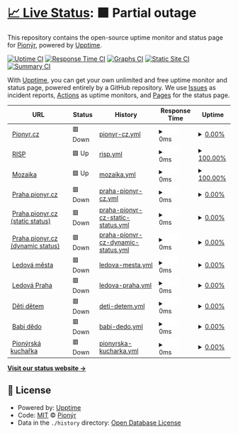 # [📈 Live Status](https://pionyr.github.io/status): <!--live status--> **🟧 Partial outage**

This repository contains the open-source uptime monitor and status page for [Pionýr](https://pionyr.cz), powered by [Upptime](https://github.com/upptime/upptime).

[![Uptime CI](https://github.com/pionyr/status/workflows/Uptime%20CI/badge.svg)](https://github.com/pionyr/status/actions?query=workflow%3A%22Uptime+CI%22)
[![Response Time CI](https://github.com/pionyr/status/workflows/Response%20Time%20CI/badge.svg)](https://github.com/pionyr/status/actions?query=workflow%3A%22Response+Time+CI%22)
[![Graphs CI](https://github.com/pionyr/status/workflows/Graphs%20CI/badge.svg)](https://github.com/pionyr/status/actions?query=workflow%3A%22Graphs+CI%22)
[![Static Site CI](https://github.com/pionyr/status/workflows/Static%20Site%20CI/badge.svg)](https://github.com/pionyr/status/actions?query=workflow%3A%22Static+Site+CI%22)
[![Summary CI](https://github.com/pionyr/status/workflows/Summary%20CI/badge.svg)](https://github.com/pionyr/status/actions?query=workflow%3A%22Summary+CI%22)

With [Upptime](https://upptime.js.org), you can get your own unlimited and free uptime monitor and status page, powered entirely by a GitHub repository. We use [Issues](https://github.com/pionyr/status/issues) as incident reports, [Actions](https://github.com/pionyr/status/actions) as uptime monitors, and [Pages](https://pionyr.github.io/status) for the status page.

<!--start: status pages-->
<!-- This summary is generated by Upptime (https://github.com/upptime/upptime) -->
<!-- Do not edit this manually, your changes will be overwritten -->
<!-- prettier-ignore -->
| URL | Status | History | Response Time | Uptime |
| --- | ------ | ------- | ------------- | ------ |
| <img alt="" src="https://icons.duckduckgo.com/ip3/pionyr.cz.ico" height="13"> [Pionyr.cz](https://pionyr.cz/) | 🟥 Down | [pionyr-cz.yml](https://github.com/pionyr/status/commits/HEAD/history/pionyr-cz.yml) | <details><summary><img alt="Response time graph" src="./graphs/pionyr-cz/response-time-week.png" height="20"> 0ms</summary><br><a href="https://pionyr.github.io/status/history/pionyr-cz"><img alt="Response time 2167" src="https://img.shields.io/endpoint?url=https%3A%2F%2Fraw.githubusercontent.com%2Fpionyr%2Fstatus%2FHEAD%2Fapi%2Fpionyr-cz%2Fresponse-time.json"></a><br><a href="https://pionyr.github.io/status/history/pionyr-cz"><img alt="24-hour response time 0" src="https://img.shields.io/endpoint?url=https%3A%2F%2Fraw.githubusercontent.com%2Fpionyr%2Fstatus%2FHEAD%2Fapi%2Fpionyr-cz%2Fresponse-time-day.json"></a><br><a href="https://pionyr.github.io/status/history/pionyr-cz"><img alt="7-day response time 0" src="https://img.shields.io/endpoint?url=https%3A%2F%2Fraw.githubusercontent.com%2Fpionyr%2Fstatus%2FHEAD%2Fapi%2Fpionyr-cz%2Fresponse-time-week.json"></a><br><a href="https://pionyr.github.io/status/history/pionyr-cz"><img alt="30-day response time 0" src="https://img.shields.io/endpoint?url=https%3A%2F%2Fraw.githubusercontent.com%2Fpionyr%2Fstatus%2FHEAD%2Fapi%2Fpionyr-cz%2Fresponse-time-month.json"></a><br><a href="https://pionyr.github.io/status/history/pionyr-cz"><img alt="1-year response time 0" src="https://img.shields.io/endpoint?url=https%3A%2F%2Fraw.githubusercontent.com%2Fpionyr%2Fstatus%2FHEAD%2Fapi%2Fpionyr-cz%2Fresponse-time-year.json"></a></details> | <details><summary><a href="https://pionyr.github.io/status/history/pionyr-cz">0.00%</a></summary><a href="https://pionyr.github.io/status/history/pionyr-cz"><img alt="All-time uptime 56.66%" src="https://img.shields.io/endpoint?url=https%3A%2F%2Fraw.githubusercontent.com%2Fpionyr%2Fstatus%2FHEAD%2Fapi%2Fpionyr-cz%2Fuptime.json"></a><br><a href="https://pionyr.github.io/status/history/pionyr-cz"><img alt="24-hour uptime 0.00%" src="https://img.shields.io/endpoint?url=https%3A%2F%2Fraw.githubusercontent.com%2Fpionyr%2Fstatus%2FHEAD%2Fapi%2Fpionyr-cz%2Fuptime-day.json"></a><br><a href="https://pionyr.github.io/status/history/pionyr-cz"><img alt="7-day uptime 0.00%" src="https://img.shields.io/endpoint?url=https%3A%2F%2Fraw.githubusercontent.com%2Fpionyr%2Fstatus%2FHEAD%2Fapi%2Fpionyr-cz%2Fuptime-week.json"></a><br><a href="https://pionyr.github.io/status/history/pionyr-cz"><img alt="30-day uptime 0.00%" src="https://img.shields.io/endpoint?url=https%3A%2F%2Fraw.githubusercontent.com%2Fpionyr%2Fstatus%2FHEAD%2Fapi%2Fpionyr-cz%2Fuptime-month.json"></a><br><a href="https://pionyr.github.io/status/history/pionyr-cz"><img alt="1-year uptime 0.00%" src="https://img.shields.io/endpoint?url=https%3A%2F%2Fraw.githubusercontent.com%2Fpionyr%2Fstatus%2FHEAD%2Fapi%2Fpionyr-cz%2Fuptime-year.json"></a></details>
| <img alt="" src="https://icons.duckduckgo.com/ip3/risp.pionyr.cz.ico" height="13"> [RISP](https://risp.pionyr.cz/RISP/MainForm.wgx) | 🟩 Up | [risp.yml](https://github.com/pionyr/status/commits/HEAD/history/risp.yml) | <details><summary><img alt="Response time graph" src="./graphs/risp/response-time-week.png" height="20"> 0ms</summary><br><a href="https://pionyr.github.io/status/history/risp"><img alt="Response time 1582" src="https://img.shields.io/endpoint?url=https%3A%2F%2Fraw.githubusercontent.com%2Fpionyr%2Fstatus%2FHEAD%2Fapi%2Frisp%2Fresponse-time.json"></a><br><a href="https://pionyr.github.io/status/history/risp"><img alt="24-hour response time 0" src="https://img.shields.io/endpoint?url=https%3A%2F%2Fraw.githubusercontent.com%2Fpionyr%2Fstatus%2FHEAD%2Fapi%2Frisp%2Fresponse-time-day.json"></a><br><a href="https://pionyr.github.io/status/history/risp"><img alt="7-day response time 0" src="https://img.shields.io/endpoint?url=https%3A%2F%2Fraw.githubusercontent.com%2Fpionyr%2Fstatus%2FHEAD%2Fapi%2Frisp%2Fresponse-time-week.json"></a><br><a href="https://pionyr.github.io/status/history/risp"><img alt="30-day response time 0" src="https://img.shields.io/endpoint?url=https%3A%2F%2Fraw.githubusercontent.com%2Fpionyr%2Fstatus%2FHEAD%2Fapi%2Frisp%2Fresponse-time-month.json"></a><br><a href="https://pionyr.github.io/status/history/risp"><img alt="1-year response time 0" src="https://img.shields.io/endpoint?url=https%3A%2F%2Fraw.githubusercontent.com%2Fpionyr%2Fstatus%2FHEAD%2Fapi%2Frisp%2Fresponse-time-year.json"></a></details> | <details><summary><a href="https://pionyr.github.io/status/history/risp">100.00%</a></summary><a href="https://pionyr.github.io/status/history/risp"><img alt="All-time uptime 99.98%" src="https://img.shields.io/endpoint?url=https%3A%2F%2Fraw.githubusercontent.com%2Fpionyr%2Fstatus%2FHEAD%2Fapi%2Frisp%2Fuptime.json"></a><br><a href="https://pionyr.github.io/status/history/risp"><img alt="24-hour uptime 100.00%" src="https://img.shields.io/endpoint?url=https%3A%2F%2Fraw.githubusercontent.com%2Fpionyr%2Fstatus%2FHEAD%2Fapi%2Frisp%2Fuptime-day.json"></a><br><a href="https://pionyr.github.io/status/history/risp"><img alt="7-day uptime 100.00%" src="https://img.shields.io/endpoint?url=https%3A%2F%2Fraw.githubusercontent.com%2Fpionyr%2Fstatus%2FHEAD%2Fapi%2Frisp%2Fuptime-week.json"></a><br><a href="https://pionyr.github.io/status/history/risp"><img alt="30-day uptime 100.00%" src="https://img.shields.io/endpoint?url=https%3A%2F%2Fraw.githubusercontent.com%2Fpionyr%2Fstatus%2FHEAD%2Fapi%2Frisp%2Fuptime-month.json"></a><br><a href="https://pionyr.github.io/status/history/risp"><img alt="1-year uptime 100.00%" src="https://img.shields.io/endpoint?url=https%3A%2F%2Fraw.githubusercontent.com%2Fpionyr%2Fstatus%2FHEAD%2Fapi%2Frisp%2Fuptime-year.json"></a></details>
| <img alt="" src="https://icons.duckduckgo.com/ip3/mozaika.pionyr.cz.ico" height="13"> [Mozaika](https://mozaika.pionyr.cz/) | 🟩 Up | [mozaika.yml](https://github.com/pionyr/status/commits/HEAD/history/mozaika.yml) | <details><summary><img alt="Response time graph" src="./graphs/mozaika/response-time-week.png" height="20"> 0ms</summary><br><a href="https://pionyr.github.io/status/history/mozaika"><img alt="Response time 2957" src="https://img.shields.io/endpoint?url=https%3A%2F%2Fraw.githubusercontent.com%2Fpionyr%2Fstatus%2FHEAD%2Fapi%2Fmozaika%2Fresponse-time.json"></a><br><a href="https://pionyr.github.io/status/history/mozaika"><img alt="24-hour response time 0" src="https://img.shields.io/endpoint?url=https%3A%2F%2Fraw.githubusercontent.com%2Fpionyr%2Fstatus%2FHEAD%2Fapi%2Fmozaika%2Fresponse-time-day.json"></a><br><a href="https://pionyr.github.io/status/history/mozaika"><img alt="7-day response time 0" src="https://img.shields.io/endpoint?url=https%3A%2F%2Fraw.githubusercontent.com%2Fpionyr%2Fstatus%2FHEAD%2Fapi%2Fmozaika%2Fresponse-time-week.json"></a><br><a href="https://pionyr.github.io/status/history/mozaika"><img alt="30-day response time 0" src="https://img.shields.io/endpoint?url=https%3A%2F%2Fraw.githubusercontent.com%2Fpionyr%2Fstatus%2FHEAD%2Fapi%2Fmozaika%2Fresponse-time-month.json"></a><br><a href="https://pionyr.github.io/status/history/mozaika"><img alt="1-year response time 0" src="https://img.shields.io/endpoint?url=https%3A%2F%2Fraw.githubusercontent.com%2Fpionyr%2Fstatus%2FHEAD%2Fapi%2Fmozaika%2Fresponse-time-year.json"></a></details> | <details><summary><a href="https://pionyr.github.io/status/history/mozaika">100.00%</a></summary><a href="https://pionyr.github.io/status/history/mozaika"><img alt="All-time uptime 98.43%" src="https://img.shields.io/endpoint?url=https%3A%2F%2Fraw.githubusercontent.com%2Fpionyr%2Fstatus%2FHEAD%2Fapi%2Fmozaika%2Fuptime.json"></a><br><a href="https://pionyr.github.io/status/history/mozaika"><img alt="24-hour uptime 100.00%" src="https://img.shields.io/endpoint?url=https%3A%2F%2Fraw.githubusercontent.com%2Fpionyr%2Fstatus%2FHEAD%2Fapi%2Fmozaika%2Fuptime-day.json"></a><br><a href="https://pionyr.github.io/status/history/mozaika"><img alt="7-day uptime 100.00%" src="https://img.shields.io/endpoint?url=https%3A%2F%2Fraw.githubusercontent.com%2Fpionyr%2Fstatus%2FHEAD%2Fapi%2Fmozaika%2Fuptime-week.json"></a><br><a href="https://pionyr.github.io/status/history/mozaika"><img alt="30-day uptime 100.00%" src="https://img.shields.io/endpoint?url=https%3A%2F%2Fraw.githubusercontent.com%2Fpionyr%2Fstatus%2FHEAD%2Fapi%2Fmozaika%2Fuptime-month.json"></a><br><a href="https://pionyr.github.io/status/history/mozaika"><img alt="1-year uptime 100.00%" src="https://img.shields.io/endpoint?url=https%3A%2F%2Fraw.githubusercontent.com%2Fpionyr%2Fstatus%2FHEAD%2Fapi%2Fmozaika%2Fuptime-year.json"></a></details>
| <img alt="" src="https://icons.duckduckgo.com/ip3/praha.pionyr.cz.ico" height="13"> [Praha.pionyr.cz](https://praha.pionyr.cz/) | 🟥 Down | [praha-pionyr-cz.yml](https://github.com/pionyr/status/commits/HEAD/history/praha-pionyr-cz.yml) | <details><summary><img alt="Response time graph" src="./graphs/praha-pionyr-cz/response-time-week.png" height="20"> 0ms</summary><br><a href="https://pionyr.github.io/status/history/praha-pionyr-cz"><img alt="Response time 1492" src="https://img.shields.io/endpoint?url=https%3A%2F%2Fraw.githubusercontent.com%2Fpionyr%2Fstatus%2FHEAD%2Fapi%2Fpraha-pionyr-cz%2Fresponse-time.json"></a><br><a href="https://pionyr.github.io/status/history/praha-pionyr-cz"><img alt="24-hour response time 0" src="https://img.shields.io/endpoint?url=https%3A%2F%2Fraw.githubusercontent.com%2Fpionyr%2Fstatus%2FHEAD%2Fapi%2Fpraha-pionyr-cz%2Fresponse-time-day.json"></a><br><a href="https://pionyr.github.io/status/history/praha-pionyr-cz"><img alt="7-day response time 0" src="https://img.shields.io/endpoint?url=https%3A%2F%2Fraw.githubusercontent.com%2Fpionyr%2Fstatus%2FHEAD%2Fapi%2Fpraha-pionyr-cz%2Fresponse-time-week.json"></a><br><a href="https://pionyr.github.io/status/history/praha-pionyr-cz"><img alt="30-day response time 0" src="https://img.shields.io/endpoint?url=https%3A%2F%2Fraw.githubusercontent.com%2Fpionyr%2Fstatus%2FHEAD%2Fapi%2Fpraha-pionyr-cz%2Fresponse-time-month.json"></a><br><a href="https://pionyr.github.io/status/history/praha-pionyr-cz"><img alt="1-year response time 0" src="https://img.shields.io/endpoint?url=https%3A%2F%2Fraw.githubusercontent.com%2Fpionyr%2Fstatus%2FHEAD%2Fapi%2Fpraha-pionyr-cz%2Fresponse-time-year.json"></a></details> | <details><summary><a href="https://pionyr.github.io/status/history/praha-pionyr-cz">0.00%</a></summary><a href="https://pionyr.github.io/status/history/praha-pionyr-cz"><img alt="All-time uptime 55.54%" src="https://img.shields.io/endpoint?url=https%3A%2F%2Fraw.githubusercontent.com%2Fpionyr%2Fstatus%2FHEAD%2Fapi%2Fpraha-pionyr-cz%2Fuptime.json"></a><br><a href="https://pionyr.github.io/status/history/praha-pionyr-cz"><img alt="24-hour uptime 0.00%" src="https://img.shields.io/endpoint?url=https%3A%2F%2Fraw.githubusercontent.com%2Fpionyr%2Fstatus%2FHEAD%2Fapi%2Fpraha-pionyr-cz%2Fuptime-day.json"></a><br><a href="https://pionyr.github.io/status/history/praha-pionyr-cz"><img alt="7-day uptime 0.00%" src="https://img.shields.io/endpoint?url=https%3A%2F%2Fraw.githubusercontent.com%2Fpionyr%2Fstatus%2FHEAD%2Fapi%2Fpraha-pionyr-cz%2Fuptime-week.json"></a><br><a href="https://pionyr.github.io/status/history/praha-pionyr-cz"><img alt="30-day uptime 0.00%" src="https://img.shields.io/endpoint?url=https%3A%2F%2Fraw.githubusercontent.com%2Fpionyr%2Fstatus%2FHEAD%2Fapi%2Fpraha-pionyr-cz%2Fuptime-month.json"></a><br><a href="https://pionyr.github.io/status/history/praha-pionyr-cz"><img alt="1-year uptime 0.00%" src="https://img.shields.io/endpoint?url=https%3A%2F%2Fraw.githubusercontent.com%2Fpionyr%2Fstatus%2FHEAD%2Fapi%2Fpraha-pionyr-cz%2Fuptime-year.json"></a></details>
| <img alt="" src="https://icons.duckduckgo.com/ip3/praha.pionyr.cz.ico" height="13"> [Praha.pionyr.cz (static status)](https://praha.pionyr.cz/status.html) | 🟥 Down | [praha-pionyr-cz-static-status.yml](https://github.com/pionyr/status/commits/HEAD/history/praha-pionyr-cz-static-status.yml) | <details><summary><img alt="Response time graph" src="./graphs/praha-pionyr-cz-static-status/response-time-week.png" height="20"> 0ms</summary><br><a href="https://pionyr.github.io/status/history/praha-pionyr-cz-static-status"><img alt="Response time 163" src="https://img.shields.io/endpoint?url=https%3A%2F%2Fraw.githubusercontent.com%2Fpionyr%2Fstatus%2FHEAD%2Fapi%2Fpraha-pionyr-cz-static-status%2Fresponse-time.json"></a><br><a href="https://pionyr.github.io/status/history/praha-pionyr-cz-static-status"><img alt="24-hour response time 0" src="https://img.shields.io/endpoint?url=https%3A%2F%2Fraw.githubusercontent.com%2Fpionyr%2Fstatus%2FHEAD%2Fapi%2Fpraha-pionyr-cz-static-status%2Fresponse-time-day.json"></a><br><a href="https://pionyr.github.io/status/history/praha-pionyr-cz-static-status"><img alt="7-day response time 0" src="https://img.shields.io/endpoint?url=https%3A%2F%2Fraw.githubusercontent.com%2Fpionyr%2Fstatus%2FHEAD%2Fapi%2Fpraha-pionyr-cz-static-status%2Fresponse-time-week.json"></a><br><a href="https://pionyr.github.io/status/history/praha-pionyr-cz-static-status"><img alt="30-day response time 0" src="https://img.shields.io/endpoint?url=https%3A%2F%2Fraw.githubusercontent.com%2Fpionyr%2Fstatus%2FHEAD%2Fapi%2Fpraha-pionyr-cz-static-status%2Fresponse-time-month.json"></a><br><a href="https://pionyr.github.io/status/history/praha-pionyr-cz-static-status"><img alt="1-year response time 0" src="https://img.shields.io/endpoint?url=https%3A%2F%2Fraw.githubusercontent.com%2Fpionyr%2Fstatus%2FHEAD%2Fapi%2Fpraha-pionyr-cz-static-status%2Fresponse-time-year.json"></a></details> | <details><summary><a href="https://pionyr.github.io/status/history/praha-pionyr-cz-static-status">0.00%</a></summary><a href="https://pionyr.github.io/status/history/praha-pionyr-cz-static-status"><img alt="All-time uptime 50.19%" src="https://img.shields.io/endpoint?url=https%3A%2F%2Fraw.githubusercontent.com%2Fpionyr%2Fstatus%2FHEAD%2Fapi%2Fpraha-pionyr-cz-static-status%2Fuptime.json"></a><br><a href="https://pionyr.github.io/status/history/praha-pionyr-cz-static-status"><img alt="24-hour uptime 0.00%" src="https://img.shields.io/endpoint?url=https%3A%2F%2Fraw.githubusercontent.com%2Fpionyr%2Fstatus%2FHEAD%2Fapi%2Fpraha-pionyr-cz-static-status%2Fuptime-day.json"></a><br><a href="https://pionyr.github.io/status/history/praha-pionyr-cz-static-status"><img alt="7-day uptime 0.00%" src="https://img.shields.io/endpoint?url=https%3A%2F%2Fraw.githubusercontent.com%2Fpionyr%2Fstatus%2FHEAD%2Fapi%2Fpraha-pionyr-cz-static-status%2Fuptime-week.json"></a><br><a href="https://pionyr.github.io/status/history/praha-pionyr-cz-static-status"><img alt="30-day uptime 0.00%" src="https://img.shields.io/endpoint?url=https%3A%2F%2Fraw.githubusercontent.com%2Fpionyr%2Fstatus%2FHEAD%2Fapi%2Fpraha-pionyr-cz-static-status%2Fuptime-month.json"></a><br><a href="https://pionyr.github.io/status/history/praha-pionyr-cz-static-status"><img alt="1-year uptime 0.00%" src="https://img.shields.io/endpoint?url=https%3A%2F%2Fraw.githubusercontent.com%2Fpionyr%2Fstatus%2FHEAD%2Fapi%2Fpraha-pionyr-cz-static-status%2Fuptime-year.json"></a></details>
| <img alt="" src="https://icons.duckduckgo.com/ip3/praha.pionyr.cz.ico" height="13"> [Praha.pionyr.cz (dynamic status)](https://praha.pionyr.cz/status.php) | 🟥 Down | [praha-pionyr-cz-dynamic-status.yml](https://github.com/pionyr/status/commits/HEAD/history/praha-pionyr-cz-dynamic-status.yml) | <details><summary><img alt="Response time graph" src="./graphs/praha-pionyr-cz-dynamic-status/response-time-week.png" height="20"> 0ms</summary><br><a href="https://pionyr.github.io/status/history/praha-pionyr-cz-dynamic-status"><img alt="Response time 124" src="https://img.shields.io/endpoint?url=https%3A%2F%2Fraw.githubusercontent.com%2Fpionyr%2Fstatus%2FHEAD%2Fapi%2Fpraha-pionyr-cz-dynamic-status%2Fresponse-time.json"></a><br><a href="https://pionyr.github.io/status/history/praha-pionyr-cz-dynamic-status"><img alt="24-hour response time 0" src="https://img.shields.io/endpoint?url=https%3A%2F%2Fraw.githubusercontent.com%2Fpionyr%2Fstatus%2FHEAD%2Fapi%2Fpraha-pionyr-cz-dynamic-status%2Fresponse-time-day.json"></a><br><a href="https://pionyr.github.io/status/history/praha-pionyr-cz-dynamic-status"><img alt="7-day response time 0" src="https://img.shields.io/endpoint?url=https%3A%2F%2Fraw.githubusercontent.com%2Fpionyr%2Fstatus%2FHEAD%2Fapi%2Fpraha-pionyr-cz-dynamic-status%2Fresponse-time-week.json"></a><br><a href="https://pionyr.github.io/status/history/praha-pionyr-cz-dynamic-status"><img alt="30-day response time 0" src="https://img.shields.io/endpoint?url=https%3A%2F%2Fraw.githubusercontent.com%2Fpionyr%2Fstatus%2FHEAD%2Fapi%2Fpraha-pionyr-cz-dynamic-status%2Fresponse-time-month.json"></a><br><a href="https://pionyr.github.io/status/history/praha-pionyr-cz-dynamic-status"><img alt="1-year response time 0" src="https://img.shields.io/endpoint?url=https%3A%2F%2Fraw.githubusercontent.com%2Fpionyr%2Fstatus%2FHEAD%2Fapi%2Fpraha-pionyr-cz-dynamic-status%2Fresponse-time-year.json"></a></details> | <details><summary><a href="https://pionyr.github.io/status/history/praha-pionyr-cz-dynamic-status">0.00%</a></summary><a href="https://pionyr.github.io/status/history/praha-pionyr-cz-dynamic-status"><img alt="All-time uptime 50.15%" src="https://img.shields.io/endpoint?url=https%3A%2F%2Fraw.githubusercontent.com%2Fpionyr%2Fstatus%2FHEAD%2Fapi%2Fpraha-pionyr-cz-dynamic-status%2Fuptime.json"></a><br><a href="https://pionyr.github.io/status/history/praha-pionyr-cz-dynamic-status"><img alt="24-hour uptime 0.00%" src="https://img.shields.io/endpoint?url=https%3A%2F%2Fraw.githubusercontent.com%2Fpionyr%2Fstatus%2FHEAD%2Fapi%2Fpraha-pionyr-cz-dynamic-status%2Fuptime-day.json"></a><br><a href="https://pionyr.github.io/status/history/praha-pionyr-cz-dynamic-status"><img alt="7-day uptime 0.00%" src="https://img.shields.io/endpoint?url=https%3A%2F%2Fraw.githubusercontent.com%2Fpionyr%2Fstatus%2FHEAD%2Fapi%2Fpraha-pionyr-cz-dynamic-status%2Fuptime-week.json"></a><br><a href="https://pionyr.github.io/status/history/praha-pionyr-cz-dynamic-status"><img alt="30-day uptime 0.00%" src="https://img.shields.io/endpoint?url=https%3A%2F%2Fraw.githubusercontent.com%2Fpionyr%2Fstatus%2FHEAD%2Fapi%2Fpraha-pionyr-cz-dynamic-status%2Fuptime-month.json"></a><br><a href="https://pionyr.github.io/status/history/praha-pionyr-cz-dynamic-status"><img alt="1-year uptime 0.00%" src="https://img.shields.io/endpoint?url=https%3A%2F%2Fraw.githubusercontent.com%2Fpionyr%2Fstatus%2FHEAD%2Fapi%2Fpraha-pionyr-cz-dynamic-status%2Fuptime-year.json"></a></details>
| <img alt="" src="https://icons.duckduckgo.com/ip3/ledovamesta.pionyr.cz.ico" height="13"> [Ledová města](https://ledovamesta.pionyr.cz/) | 🟥 Down | [ledova-mesta.yml](https://github.com/pionyr/status/commits/HEAD/history/ledova-mesta.yml) | <details><summary><img alt="Response time graph" src="./graphs/ledova-mesta/response-time-week.png" height="20"> 0ms</summary><br><a href="https://pionyr.github.io/status/history/ledova-mesta"><img alt="Response time 2471" src="https://img.shields.io/endpoint?url=https%3A%2F%2Fraw.githubusercontent.com%2Fpionyr%2Fstatus%2FHEAD%2Fapi%2Fledova-mesta%2Fresponse-time.json"></a><br><a href="https://pionyr.github.io/status/history/ledova-mesta"><img alt="24-hour response time 0" src="https://img.shields.io/endpoint?url=https%3A%2F%2Fraw.githubusercontent.com%2Fpionyr%2Fstatus%2FHEAD%2Fapi%2Fledova-mesta%2Fresponse-time-day.json"></a><br><a href="https://pionyr.github.io/status/history/ledova-mesta"><img alt="7-day response time 0" src="https://img.shields.io/endpoint?url=https%3A%2F%2Fraw.githubusercontent.com%2Fpionyr%2Fstatus%2FHEAD%2Fapi%2Fledova-mesta%2Fresponse-time-week.json"></a><br><a href="https://pionyr.github.io/status/history/ledova-mesta"><img alt="30-day response time 0" src="https://img.shields.io/endpoint?url=https%3A%2F%2Fraw.githubusercontent.com%2Fpionyr%2Fstatus%2FHEAD%2Fapi%2Fledova-mesta%2Fresponse-time-month.json"></a><br><a href="https://pionyr.github.io/status/history/ledova-mesta"><img alt="1-year response time 0" src="https://img.shields.io/endpoint?url=https%3A%2F%2Fraw.githubusercontent.com%2Fpionyr%2Fstatus%2FHEAD%2Fapi%2Fledova-mesta%2Fresponse-time-year.json"></a></details> | <details><summary><a href="https://pionyr.github.io/status/history/ledova-mesta">0.00%</a></summary><a href="https://pionyr.github.io/status/history/ledova-mesta"><img alt="All-time uptime 58.73%" src="https://img.shields.io/endpoint?url=https%3A%2F%2Fraw.githubusercontent.com%2Fpionyr%2Fstatus%2FHEAD%2Fapi%2Fledova-mesta%2Fuptime.json"></a><br><a href="https://pionyr.github.io/status/history/ledova-mesta"><img alt="24-hour uptime 0.00%" src="https://img.shields.io/endpoint?url=https%3A%2F%2Fraw.githubusercontent.com%2Fpionyr%2Fstatus%2FHEAD%2Fapi%2Fledova-mesta%2Fuptime-day.json"></a><br><a href="https://pionyr.github.io/status/history/ledova-mesta"><img alt="7-day uptime 0.00%" src="https://img.shields.io/endpoint?url=https%3A%2F%2Fraw.githubusercontent.com%2Fpionyr%2Fstatus%2FHEAD%2Fapi%2Fledova-mesta%2Fuptime-week.json"></a><br><a href="https://pionyr.github.io/status/history/ledova-mesta"><img alt="30-day uptime 0.00%" src="https://img.shields.io/endpoint?url=https%3A%2F%2Fraw.githubusercontent.com%2Fpionyr%2Fstatus%2FHEAD%2Fapi%2Fledova-mesta%2Fuptime-month.json"></a><br><a href="https://pionyr.github.io/status/history/ledova-mesta"><img alt="1-year uptime 0.00%" src="https://img.shields.io/endpoint?url=https%3A%2F%2Fraw.githubusercontent.com%2Fpionyr%2Fstatus%2FHEAD%2Fapi%2Fledova-mesta%2Fuptime-year.json"></a></details>
| <img alt="" src="https://icons.duckduckgo.com/ip3/ledovapraha.cz.ico" height="13"> [Ledová Praha](https://ledovapraha.cz/) | 🟥 Down | [ledova-praha.yml](https://github.com/pionyr/status/commits/HEAD/history/ledova-praha.yml) | <details><summary><img alt="Response time graph" src="./graphs/ledova-praha/response-time-week.png" height="20"> 0ms</summary><br><a href="https://pionyr.github.io/status/history/ledova-praha"><img alt="Response time 2526" src="https://img.shields.io/endpoint?url=https%3A%2F%2Fraw.githubusercontent.com%2Fpionyr%2Fstatus%2FHEAD%2Fapi%2Fledova-praha%2Fresponse-time.json"></a><br><a href="https://pionyr.github.io/status/history/ledova-praha"><img alt="24-hour response time 0" src="https://img.shields.io/endpoint?url=https%3A%2F%2Fraw.githubusercontent.com%2Fpionyr%2Fstatus%2FHEAD%2Fapi%2Fledova-praha%2Fresponse-time-day.json"></a><br><a href="https://pionyr.github.io/status/history/ledova-praha"><img alt="7-day response time 0" src="https://img.shields.io/endpoint?url=https%3A%2F%2Fraw.githubusercontent.com%2Fpionyr%2Fstatus%2FHEAD%2Fapi%2Fledova-praha%2Fresponse-time-week.json"></a><br><a href="https://pionyr.github.io/status/history/ledova-praha"><img alt="30-day response time 0" src="https://img.shields.io/endpoint?url=https%3A%2F%2Fraw.githubusercontent.com%2Fpionyr%2Fstatus%2FHEAD%2Fapi%2Fledova-praha%2Fresponse-time-month.json"></a><br><a href="https://pionyr.github.io/status/history/ledova-praha"><img alt="1-year response time 0" src="https://img.shields.io/endpoint?url=https%3A%2F%2Fraw.githubusercontent.com%2Fpionyr%2Fstatus%2FHEAD%2Fapi%2Fledova-praha%2Fresponse-time-year.json"></a></details> | <details><summary><a href="https://pionyr.github.io/status/history/ledova-praha">0.00%</a></summary><a href="https://pionyr.github.io/status/history/ledova-praha"><img alt="All-time uptime 58.59%" src="https://img.shields.io/endpoint?url=https%3A%2F%2Fraw.githubusercontent.com%2Fpionyr%2Fstatus%2FHEAD%2Fapi%2Fledova-praha%2Fuptime.json"></a><br><a href="https://pionyr.github.io/status/history/ledova-praha"><img alt="24-hour uptime 0.00%" src="https://img.shields.io/endpoint?url=https%3A%2F%2Fraw.githubusercontent.com%2Fpionyr%2Fstatus%2FHEAD%2Fapi%2Fledova-praha%2Fuptime-day.json"></a><br><a href="https://pionyr.github.io/status/history/ledova-praha"><img alt="7-day uptime 0.00%" src="https://img.shields.io/endpoint?url=https%3A%2F%2Fraw.githubusercontent.com%2Fpionyr%2Fstatus%2FHEAD%2Fapi%2Fledova-praha%2Fuptime-week.json"></a><br><a href="https://pionyr.github.io/status/history/ledova-praha"><img alt="30-day uptime 0.00%" src="https://img.shields.io/endpoint?url=https%3A%2F%2Fraw.githubusercontent.com%2Fpionyr%2Fstatus%2FHEAD%2Fapi%2Fledova-praha%2Fuptime-month.json"></a><br><a href="https://pionyr.github.io/status/history/ledova-praha"><img alt="1-year uptime 0.00%" src="https://img.shields.io/endpoint?url=https%3A%2F%2Fraw.githubusercontent.com%2Fpionyr%2Fstatus%2FHEAD%2Fapi%2Fledova-praha%2Fuptime-year.json"></a></details>
| <img alt="" src="https://icons.duckduckgo.com/ip3/detidetem.pionyr.cz.ico" height="13"> [Děti dětem](https://detidetem.pionyr.cz/) | 🟥 Down | [deti-detem.yml](https://github.com/pionyr/status/commits/HEAD/history/deti-detem.yml) | <details><summary><img alt="Response time graph" src="./graphs/deti-detem/response-time-week.png" height="20"> 0ms</summary><br><a href="https://pionyr.github.io/status/history/deti-detem"><img alt="Response time 2052" src="https://img.shields.io/endpoint?url=https%3A%2F%2Fraw.githubusercontent.com%2Fpionyr%2Fstatus%2FHEAD%2Fapi%2Fdeti-detem%2Fresponse-time.json"></a><br><a href="https://pionyr.github.io/status/history/deti-detem"><img alt="24-hour response time 0" src="https://img.shields.io/endpoint?url=https%3A%2F%2Fraw.githubusercontent.com%2Fpionyr%2Fstatus%2FHEAD%2Fapi%2Fdeti-detem%2Fresponse-time-day.json"></a><br><a href="https://pionyr.github.io/status/history/deti-detem"><img alt="7-day response time 0" src="https://img.shields.io/endpoint?url=https%3A%2F%2Fraw.githubusercontent.com%2Fpionyr%2Fstatus%2FHEAD%2Fapi%2Fdeti-detem%2Fresponse-time-week.json"></a><br><a href="https://pionyr.github.io/status/history/deti-detem"><img alt="30-day response time 0" src="https://img.shields.io/endpoint?url=https%3A%2F%2Fraw.githubusercontent.com%2Fpionyr%2Fstatus%2FHEAD%2Fapi%2Fdeti-detem%2Fresponse-time-month.json"></a><br><a href="https://pionyr.github.io/status/history/deti-detem"><img alt="1-year response time 0" src="https://img.shields.io/endpoint?url=https%3A%2F%2Fraw.githubusercontent.com%2Fpionyr%2Fstatus%2FHEAD%2Fapi%2Fdeti-detem%2Fresponse-time-year.json"></a></details> | <details><summary><a href="https://pionyr.github.io/status/history/deti-detem">0.00%</a></summary><a href="https://pionyr.github.io/status/history/deti-detem"><img alt="All-time uptime 47.81%" src="https://img.shields.io/endpoint?url=https%3A%2F%2Fraw.githubusercontent.com%2Fpionyr%2Fstatus%2FHEAD%2Fapi%2Fdeti-detem%2Fuptime.json"></a><br><a href="https://pionyr.github.io/status/history/deti-detem"><img alt="24-hour uptime 0.00%" src="https://img.shields.io/endpoint?url=https%3A%2F%2Fraw.githubusercontent.com%2Fpionyr%2Fstatus%2FHEAD%2Fapi%2Fdeti-detem%2Fuptime-day.json"></a><br><a href="https://pionyr.github.io/status/history/deti-detem"><img alt="7-day uptime 0.00%" src="https://img.shields.io/endpoint?url=https%3A%2F%2Fraw.githubusercontent.com%2Fpionyr%2Fstatus%2FHEAD%2Fapi%2Fdeti-detem%2Fuptime-week.json"></a><br><a href="https://pionyr.github.io/status/history/deti-detem"><img alt="30-day uptime 0.00%" src="https://img.shields.io/endpoint?url=https%3A%2F%2Fraw.githubusercontent.com%2Fpionyr%2Fstatus%2FHEAD%2Fapi%2Fdeti-detem%2Fuptime-month.json"></a><br><a href="https://pionyr.github.io/status/history/deti-detem"><img alt="1-year uptime 0.00%" src="https://img.shields.io/endpoint?url=https%3A%2F%2Fraw.githubusercontent.com%2Fpionyr%2Fstatus%2FHEAD%2Fapi%2Fdeti-detem%2Fuptime-year.json"></a></details>
| <img alt="" src="https://icons.duckduckgo.com/ip3/babidedo.pionyr.cz.ico" height="13"> [Babi dědo](https://babidedo.pionyr.cz/) | 🟥 Down | [babi-dedo.yml](https://github.com/pionyr/status/commits/HEAD/history/babi-dedo.yml) | <details><summary><img alt="Response time graph" src="./graphs/babi-dedo/response-time-week.png" height="20"> 0ms</summary><br><a href="https://pionyr.github.io/status/history/babi-dedo"><img alt="Response time 1552" src="https://img.shields.io/endpoint?url=https%3A%2F%2Fraw.githubusercontent.com%2Fpionyr%2Fstatus%2FHEAD%2Fapi%2Fbabi-dedo%2Fresponse-time.json"></a><br><a href="https://pionyr.github.io/status/history/babi-dedo"><img alt="24-hour response time 0" src="https://img.shields.io/endpoint?url=https%3A%2F%2Fraw.githubusercontent.com%2Fpionyr%2Fstatus%2FHEAD%2Fapi%2Fbabi-dedo%2Fresponse-time-day.json"></a><br><a href="https://pionyr.github.io/status/history/babi-dedo"><img alt="7-day response time 0" src="https://img.shields.io/endpoint?url=https%3A%2F%2Fraw.githubusercontent.com%2Fpionyr%2Fstatus%2FHEAD%2Fapi%2Fbabi-dedo%2Fresponse-time-week.json"></a><br><a href="https://pionyr.github.io/status/history/babi-dedo"><img alt="30-day response time 0" src="https://img.shields.io/endpoint?url=https%3A%2F%2Fraw.githubusercontent.com%2Fpionyr%2Fstatus%2FHEAD%2Fapi%2Fbabi-dedo%2Fresponse-time-month.json"></a><br><a href="https://pionyr.github.io/status/history/babi-dedo"><img alt="1-year response time 0" src="https://img.shields.io/endpoint?url=https%3A%2F%2Fraw.githubusercontent.com%2Fpionyr%2Fstatus%2FHEAD%2Fapi%2Fbabi-dedo%2Fresponse-time-year.json"></a></details> | <details><summary><a href="https://pionyr.github.io/status/history/babi-dedo">0.00%</a></summary><a href="https://pionyr.github.io/status/history/babi-dedo"><img alt="All-time uptime 58.76%" src="https://img.shields.io/endpoint?url=https%3A%2F%2Fraw.githubusercontent.com%2Fpionyr%2Fstatus%2FHEAD%2Fapi%2Fbabi-dedo%2Fuptime.json"></a><br><a href="https://pionyr.github.io/status/history/babi-dedo"><img alt="24-hour uptime 0.00%" src="https://img.shields.io/endpoint?url=https%3A%2F%2Fraw.githubusercontent.com%2Fpionyr%2Fstatus%2FHEAD%2Fapi%2Fbabi-dedo%2Fuptime-day.json"></a><br><a href="https://pionyr.github.io/status/history/babi-dedo"><img alt="7-day uptime 0.00%" src="https://img.shields.io/endpoint?url=https%3A%2F%2Fraw.githubusercontent.com%2Fpionyr%2Fstatus%2FHEAD%2Fapi%2Fbabi-dedo%2Fuptime-week.json"></a><br><a href="https://pionyr.github.io/status/history/babi-dedo"><img alt="30-day uptime 0.00%" src="https://img.shields.io/endpoint?url=https%3A%2F%2Fraw.githubusercontent.com%2Fpionyr%2Fstatus%2FHEAD%2Fapi%2Fbabi-dedo%2Fuptime-month.json"></a><br><a href="https://pionyr.github.io/status/history/babi-dedo"><img alt="1-year uptime 0.00%" src="https://img.shields.io/endpoint?url=https%3A%2F%2Fraw.githubusercontent.com%2Fpionyr%2Fstatus%2FHEAD%2Fapi%2Fbabi-dedo%2Fuptime-year.json"></a></details>
| <img alt="" src="https://icons.duckduckgo.com/ip3/kucharka.pionyr.cz.ico" height="13"> [Pionýrská kuchařka](https://kucharka.pionyr.cz/) | 🟥 Down | [pionyrska-kucharka.yml](https://github.com/pionyr/status/commits/HEAD/history/pionyrska-kucharka.yml) | <details><summary><img alt="Response time graph" src="./graphs/pionyrska-kucharka/response-time-week.png" height="20"> 0ms</summary><br><a href="https://pionyr.github.io/status/history/pionyrska-kucharka"><img alt="Response time 1902" src="https://img.shields.io/endpoint?url=https%3A%2F%2Fraw.githubusercontent.com%2Fpionyr%2Fstatus%2FHEAD%2Fapi%2Fpionyrska-kucharka%2Fresponse-time.json"></a><br><a href="https://pionyr.github.io/status/history/pionyrska-kucharka"><img alt="24-hour response time 0" src="https://img.shields.io/endpoint?url=https%3A%2F%2Fraw.githubusercontent.com%2Fpionyr%2Fstatus%2FHEAD%2Fapi%2Fpionyrska-kucharka%2Fresponse-time-day.json"></a><br><a href="https://pionyr.github.io/status/history/pionyrska-kucharka"><img alt="7-day response time 0" src="https://img.shields.io/endpoint?url=https%3A%2F%2Fraw.githubusercontent.com%2Fpionyr%2Fstatus%2FHEAD%2Fapi%2Fpionyrska-kucharka%2Fresponse-time-week.json"></a><br><a href="https://pionyr.github.io/status/history/pionyrska-kucharka"><img alt="30-day response time 0" src="https://img.shields.io/endpoint?url=https%3A%2F%2Fraw.githubusercontent.com%2Fpionyr%2Fstatus%2FHEAD%2Fapi%2Fpionyrska-kucharka%2Fresponse-time-month.json"></a><br><a href="https://pionyr.github.io/status/history/pionyrska-kucharka"><img alt="1-year response time 0" src="https://img.shields.io/endpoint?url=https%3A%2F%2Fraw.githubusercontent.com%2Fpionyr%2Fstatus%2FHEAD%2Fapi%2Fpionyrska-kucharka%2Fresponse-time-year.json"></a></details> | <details><summary><a href="https://pionyr.github.io/status/history/pionyrska-kucharka">0.00%</a></summary><a href="https://pionyr.github.io/status/history/pionyrska-kucharka"><img alt="All-time uptime 53.70%" src="https://img.shields.io/endpoint?url=https%3A%2F%2Fraw.githubusercontent.com%2Fpionyr%2Fstatus%2FHEAD%2Fapi%2Fpionyrska-kucharka%2Fuptime.json"></a><br><a href="https://pionyr.github.io/status/history/pionyrska-kucharka"><img alt="24-hour uptime 0.00%" src="https://img.shields.io/endpoint?url=https%3A%2F%2Fraw.githubusercontent.com%2Fpionyr%2Fstatus%2FHEAD%2Fapi%2Fpionyrska-kucharka%2Fuptime-day.json"></a><br><a href="https://pionyr.github.io/status/history/pionyrska-kucharka"><img alt="7-day uptime 0.00%" src="https://img.shields.io/endpoint?url=https%3A%2F%2Fraw.githubusercontent.com%2Fpionyr%2Fstatus%2FHEAD%2Fapi%2Fpionyrska-kucharka%2Fuptime-week.json"></a><br><a href="https://pionyr.github.io/status/history/pionyrska-kucharka"><img alt="30-day uptime 0.00%" src="https://img.shields.io/endpoint?url=https%3A%2F%2Fraw.githubusercontent.com%2Fpionyr%2Fstatus%2FHEAD%2Fapi%2Fpionyrska-kucharka%2Fuptime-month.json"></a><br><a href="https://pionyr.github.io/status/history/pionyrska-kucharka"><img alt="1-year uptime 0.00%" src="https://img.shields.io/endpoint?url=https%3A%2F%2Fraw.githubusercontent.com%2Fpionyr%2Fstatus%2FHEAD%2Fapi%2Fpionyrska-kucharka%2Fuptime-year.json"></a></details>

<!--end: status pages-->

[**Visit our status website →**](https://pionyr.github.io/status)

## 📄 License

- Powered by: [Upptime](https://github.com/upptime/upptime)
- Code: [MIT](./LICENSE) © [Pionýr](https://pionyr.cz)
- Data in the `./history` directory: [Open Database License](https://opendatacommons.org/licenses/odbl/1-0/)
